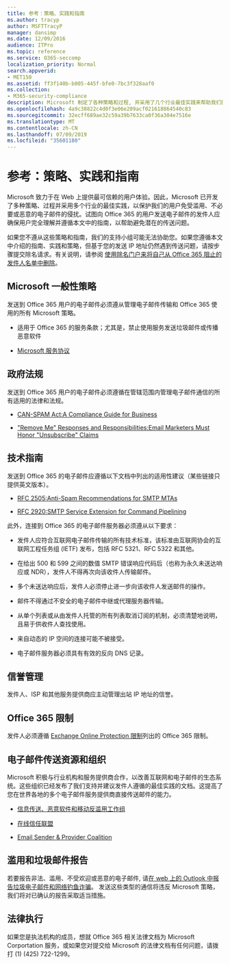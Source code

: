 ```yaml
---
title: 参考：策略、实践和指南
ms.author: tracyp
author: MSFTTracyP
manager: dansimp
ms.date: 12/09/2016
audience: ITPro
ms.topic: reference
ms.service: O365-seccomp
localization_priority: Normal
search.appverid:
- MET150
ms.assetid: ff3f140b-b005-445f-bfe0-7bc3f328aaf0
ms.collection:
- M365-security-compliance
description: Microsoft 制定了各种策略和过程, 并采用了几个行业最佳实践来帮助我们的用户避免滥用、不受欢迎或恶意的电子邮件。
ms.openlocfilehash: 4a9c38822c4d0f3e06e209acf021618864540c83
ms.sourcegitcommit: 32ecff689ae32c59a39b7633ca0f36a304e7516e
ms.translationtype: MT
ms.contentlocale: zh-CN
ms.lasthandoff: 07/09/2019
ms.locfileid: "35601180"
---
```

# <a name="reference-policies-practices-and-guidelines"></a>参考：策略、实践和指南
  
Microsoft 致力于在 Web 上提供最可信赖的用户体验。因此，Microsoft 已开发了多种策略、过程并采用多个行业的最佳实践，以保护我们的用户免受滥用、不必要或恶意的电子邮件的侵扰。试图向 Office 365 的用户发送电子邮件的发件人应确保用户完全理解并遵循本文中的指南，以帮助避免潜在的传送问题。
  
如果您不遵从这些策略和指南，我们的支持小组可能无法协助您。如果您遵循本文中介绍的指南、实践和策略，但基于您的发送 IP 地址仍然遇到传送问题，请按步骤提交除名请求。有关说明，请参阅 [使用除名门户来将自己从 Office 365 阻止的发件人名单中删除](use-the-delist-portal-to-remove-yourself-from-the-office-365-blocked-senders-lis.md)。
  
## <a name="general-microsoft-policies"></a>Microsoft 一般性策略
<a name="GenMsftPolicies"> </a>

发送到 Office 365 用户的电子邮件必须遵从管理电子邮件传输和 Office 365 使用的所有 Microsoft 策略。
  
- 适用于 Office 365 的服务条款；尤其是，禁止使用服务发送垃圾邮件或传播恶意软件
    
- [Microsoft 服务协议](https://www.microsoft.com/servicesagreement/)
    
## <a name="governmental-regulations"></a>政府法规
<a name="GovtRegulations"> </a>

发送到 Office 365 用户的电子邮件必须遵循在管辖范围内管理电子邮件通信的所有适用的法律和法规。
  
- [CAN-SPAM Act:A Compliance Guide for Business](https://www.ftc.gov/tips-advice/business-center/guidance/can-spam-act-compliance-guide-business)
    
- ["Remove Me" Responses and Responsibilities:Email Marketers Must Honor "Unsubscribe" Claims](https://www.lawpublish.com/ftc-emai-marketers-unsubscribe-claims.mdl)
    
## <a name="technical-guidelines"></a>技术指南
<a name="TechGuidelines"> </a>

发送到 Office 365 的电子邮件应遵循以下文档中列出的适用性建议（某些链接只提供英文版本）。
  
- [RFC 2505:Anti-Spam Recommendations for SMTP MTAs](https://www.ietf.org/rfc/rfc2505.txt)
    
- [RFC 2920:SMTP Service Extension for Command Pipelining](https://www.ietf.org/rfc/rfc2920.txt)
    
此外，连接到 Office 365 的电子邮件服务器必须遵从以下要求：
  
- 发件人应符合互联网电子邮件传输的所有技术标准，该标准由互联网协会的互联网工程任务组 (IETF) 发布，包括 RFC 5321、RFC 5322 和其他。 
    
- 在给出 500 和 599 之间的数值 SMTP 错误响应代码后（也称为永久未送达响应或 NDR），发件人不得再次向该收件人传输邮件。
    
- 多个未送达响应后，发件人必须停止进一步向该收件人发送邮件的操作。
    
- 邮件不得通过不安全的电子邮件中继或代理服务器传输。
    
- 从单个列表或从由发件人托管的所有列表取消订阅的机制，必须清楚地说明，且易于供收件人查找使用。
    
- 来自动态的 IP 空间的连接可能不被接受。
    
- 电子邮件服务器必须具有有效的反向 DNS 记录。
    
## <a name="reputation-management"></a>信誉管理
<a name="RepManagement"> </a>

发件人、ISP 和其他服务提供商应主动管理出站 IP 地址的信誉。
  
## <a name="office-365-limits"></a>Office 365 限制
<a name="sectionSection4"> </a>

发件人必须遵循 [Exchange Online Protection 限制](https://technet.microsoft.com/library/exchange-online-protection-limits.aspx)列出的 Office 365 限制。
  
## <a name="email-delivery-resources-and-organizations"></a>电子邮件传送资源和组织
<a name="sectionSection5"> </a>

Microsoft 积极与行业机构和服务提供商合作，以改善互联网和电子邮件的生态系统。这些组织已经发布了我们支持并建议发件人遵循的最佳实践的文档。这提高了您在世界各地的多个电子邮件服务提供商直接传送邮件的能力。
  
- [信息传送、恶意软件和移动反滥用工作组](https://www.m3aawg.org/)
    
- [在线信任联盟](https://www.otalliance.org/resources)
    
- [Email Sender &amp; Provider Coalition](http://www.espcoalition.org/)
    
## <a name="abuse-and-spam-reporting"></a>滥用和垃圾邮件报告
<a name="AbuseSpamReports"> </a>

若要报告非法、滥用、不受欢迎或恶意的电子邮件, 请[在 web 上的 Outlook 中报告垃圾电子邮件和网络钓鱼诈骗](report-junk-email-and-phishing-scams-in-outlook-on-the-web-eop.md)。 发送这些类型的通信将违反 Microsoft 策略，我们将对已确认的报告采取适当措施。
  
## <a name="law-enforcement"></a>法律执行
<a name="sectionSection7"> </a>

如果您是执法机构的成员，想就 Office 365 相关法律文档为 Microsoft Corportation 服务，或如果您对提交给 Microsoft 的法律文档有任何问题，请拨打 (1) (425) 722-1299。
  

